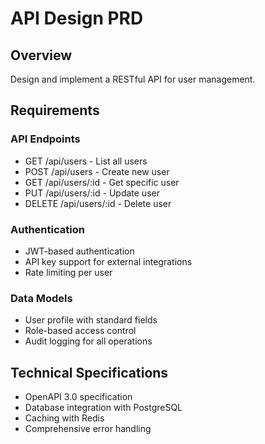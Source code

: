 # API Design PRD

## Overview
Design and implement a RESTful API for user management.

## Requirements

### API Endpoints
- GET /api/users - List all users
- POST /api/users - Create new user
- GET /api/users/:id - Get specific user
- PUT /api/users/:id - Update user
- DELETE /api/users/:id - Delete user

### Authentication
- JWT-based authentication
- API key support for external integrations
- Rate limiting per user

### Data Models
- User profile with standard fields
- Role-based access control
- Audit logging for all operations

## Technical Specifications
- OpenAPI 3.0 specification
- Database integration with PostgreSQL
- Caching with Redis
- Comprehensive error handling